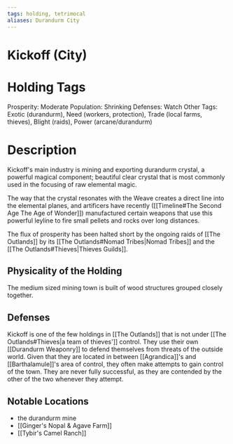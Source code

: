 ```yaml
---
tags: holding, tetrimocal
aliases: Durandurm City
---
```

# Kickoff (City)
# Holding Tags
Prosperity: Moderate
Population: Shrinking
Defenses: Watch
Other Tags: Exotic (durandurm), Need (workers, protection), Trade (local farms, thieves), Blight (raids), Power (arcane/durandurm)

# Description
Kickoff's main industry is mining and exporting durandurm crystal, a powerful magical component; beautiful clear crystal that is most commonly used in the focusing of raw elemental magic. 

The way that the crystal resonates with the Weave creates a direct line into the elemental planes, and artificers have recently ([[Timeline#The Second Age The Age of Wonder]]) manufactured certain weapons that use this powerful leyline to fire small pellets and rocks over long distances.

The flux of prosperity has been halted short by the ongoing raids of [[The Outlands]] by its [[The Outlands#Nomad Tribes|Nomad Tribes]] and the [[The Outlands#Thieves|Thieves Guilds]].


## Physicality of the Holding
The medium sized mining town is built of wood structures grouped closely together.

## Defenses
Kickoff is one of the few holdings in [[The Outlands]] that is not under [[The Outlands#Thieves|a team of thieves']] control. They use their own [[Durandurm Weaponry]] to defend themselves from threats of the outside world. Given that they are located in between [[Agrandica]]'s and [[Barthalamule]]'s area of control, they often make attempts to gain control of the town. They are never fully successful, as they are contended by the other of the two whenever they attempt.

## Notable Locations
- the durandurm mine
- [[Ginger's Nopal & Agave Farm]]
- [[Tybir's Camel Ranch]]

